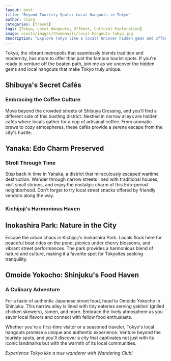 ```yaml
---
layout: post
title: "Beyond Touristy Spots: Local Hangouts in Tokyo"
author: Clara
categories: [Travel]
tags: [Tokyo, Local Hangouts, Offbeat, Cultural Exploration]
image: assets/images/thumbnails/local-hangouts-tokyo.jpg
description: "Explore Tokyo like a local! Uncover hidden gems and offbeat spots beyond the touristy attractions. Join Clara on a journey through the authentic heart of Tokyo's local hangouts."
---
```


Tokyo, the vibrant metropolis that seamlessly blends tradition and modernity, has more to offer than just the famous tourist spots. If you're ready to venture off the beaten path, join me as we uncover the hidden gems and local hangouts that make Tokyo truly unique.

## Shibuya's Secret Cafés
### Embracing the Coffee Culture

Move beyond the crowded streets of Shibuya Crossing, and you'll find a different side of this bustling district. Nestled in narrow alleys are hidden cafés where locals gather for a cup of artisanal coffee. From aromatic brews to cozy atmospheres, these cafés provide a serene escape from the city's hustle.

## Yanaka: Edo Charm Preserved
### Stroll Through Time

Step back in time in Yanaka, a district that miraculously escaped wartime destruction. Wander through narrow streets lined with traditional houses, visit small shrines, and enjoy the nostalgic charm of this Edo-period neighborhood. Don't forget to try local street snacks offered by friendly vendors along the way.

### Kichijoji's Harmonious Haven
## Inokashira Park: Nature in the City

Escape the urban chaos in Kichijoji's Inokashira Park. Locals flock here for peaceful boat rides on the pond, picnics under cherry blossoms, and vibrant street performances. The park provides a harmonious blend of nature and culture, making it a favorite spot for Tokyoites seeking tranquility.

## Omoide Yokocho: Shinjuku's Food Haven
### A Culinary Adventure

For a taste of authentic Japanese street food, head to Omoide Yokocho in Shinjuku. This narrow alley is lined with tiny eateries serving yakitori (grilled chicken skewers), ramen, and more. Embrace the lively atmosphere as you savor local flavors and connect with fellow food enthusiasts.

Whether you're a first-time visitor or a seasoned traveler, Tokyo's local hangouts promise a unique and authentic experience. Venture beyond the touristy spots, and you'll discover a city that captivates not just with its iconic landmarks but with the warmth of its local communities.

*Experience Tokyo like a true wanderer with Wandering Club!*
